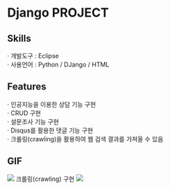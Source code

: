 # Django PROJECT
<h2>Skills</h2>
· 개발도구 : Eclipse <br/>
· 사용언어 : Python / DJango / HTML
<h2>Features</h2>
· 인공지능을 이용한 상담 기능 구현 <br/>
· CRUD 구현 <br/>
· 설문조사 기능 구현 <br/>
· Disqus를 활용한 댓글 기능 구현 <br/>
· 크롤링(crawling)을 활용하여 웹 검색 결과를 가져올 수 있음
<h2>GIF</h2>
<img src="https://user-images.githubusercontent.com/89969398/139627608-30a47fb6-cdb5-4bf7-b857-446bb5f14f34.gif">
크롤링(crawling) 구현
<img src="https://user-images.githubusercontent.com/89969398/139632903-7e5ebd4f-6a27-4156-ad8d-814e4a11de12.gif">
